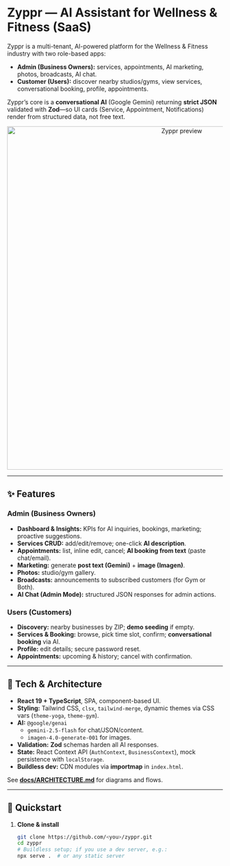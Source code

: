 # Zyppr — AI Assistant for Wellness & Fitness (SaaS)

Zyppr is a multi-tenant, AI-powered platform for the Wellness & Fitness industry with two role-based apps:

- **Admin (Business Owners):** services, appointments, AI marketing, photos, broadcasts, AI chat.
- **Customer (Users):** discover nearby studios/gyms, view services, conversational booking, profile, appointments.

Zyppr’s core is a **conversational AI** (Google Gemini) returning **strict JSON** validated with **Zod**—so UI cards (Service, Appointment, Notifications) render from structured data, not free text.

<p align="center">
  <img src="docs/hero-screenshot.png" alt="Zyppr preview" width="800"/>
</p>

---

## ✨ Features

### Admin (Business Owners)
- **Dashboard & Insights:** KPIs for AI inquiries, bookings, marketing; proactive suggestions.
- **Services CRUD:** add/edit/remove; one-click **AI description**.
- **Appointments:** list, inline edit, cancel; **AI booking from text** (paste chat/email).
- **Marketing:** generate **post text (Gemini)** + **image (Imagen)**.
- **Photos:** studio/gym gallery.
- **Broadcasts:** announcements to subscribed customers (for Gym or Both).
- **AI Chat (Admin Mode):** structured JSON responses for admin actions.

### Users (Customers)
- **Discovery:** nearby businesses by ZIP; **demo seeding** if empty.
- **Services & Booking:** browse, pick time slot, confirm; **conversational booking** via AI.
- **Profile:** edit details; secure password reset.
- **Appointments:** upcoming & history; cancel with confirmation.

---

## 🧱 Tech & Architecture

- **React 19 + TypeScript**, SPA, component-based UI.
- **Styling:** Tailwind CSS, `clsx`, `tailwind-merge`, dynamic themes via CSS vars (`theme-yoga`, `theme-gym`).
- **AI:** `@google/genai`
  - `gemini-2.5-flash` for chat/JSON/content.
  - `imagen-4.0-generate-001` for images.
- **Validation:** **Zod** schemas harden all AI responses.
- **State:** React Context API (`AuthContext`, `BusinessContext`), mock persistence with `localStorage`.
- **Buildless dev:** CDN modules via **importmap** in `index.html`.

See **[docs/ARCHITECTURE.md](docs/ARCHITECTURE.md)** for diagrams and flows.

---

## 🚀 Quickstart

1. **Clone & install**
   ```bash
   git clone https://github.com/<you>/zyppr.git
   cd zyppr
   # Buildless setup; if you use a dev server, e.g.:
   npx serve .  # or any static server
